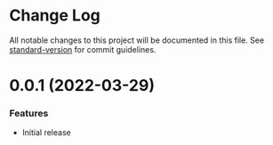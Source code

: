# Change Log

All notable changes to this project will be documented in this file. 
See [standard-version](https://github.com/conventional-changelog/standard-version) for commit guidelines.

<a name="0.0.1"></a>
# 0.0.1 (2022-03-29)

### Features

* Initial release
